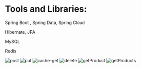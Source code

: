 # Tools and Libraries:
<p> Spring Boot , Spring Data, Spring Cloud </p>
<p> Hibernate, JPA </p>
<p>MySQL</p> 
<p>Redis </p>

![post](https://github.com/coola37/Stock-Management-Microservices/assets/110453767/dd8a9606-9224-4ca7-86d7-488793a5dac2)
![put](https://github.com/coola37/Stock-Management-Microservices/assets/110453767/61b9fe51-86d6-44d3-a721-a592a0d7ca7c)
![cache-get](https://github.com/coola37/Stock-Management-Microservices/assets/110453767/ac1323c2-05f5-4702-8527-845ed6188f99)
![delete](https://github.com/coola37/Stock-Management-Microservices/assets/110453767/7b9a62f5-13e4-4208-aa89-4430a07b1fd5)
![getProduct](https://github.com/coola37/Stock-Management-Microservices/assets/110453767/316a988a-e0bc-4e67-adbe-049dfb00cb32)
![getProducts](https://github.com/coola37/Stock-Management-Microservices/assets/110453767/aaccdf3e-8ca5-4ee7-a3a7-4b2dbf4a3482)
